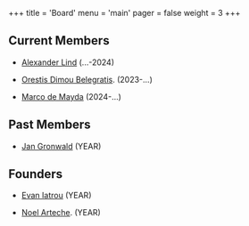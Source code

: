 +++
title = 'Board'
menu = 'main'
pager = false
weight = 3
+++

## Current Members
- [Alexander Lind](https://msclogic.illc.uva.nl/people/person/5398/Alexander-Lind) (...-2024)

- [Orestis Dimou Belegratis](https://msclogic.illc.uva.nl/people/person/5551/Orestis-Dimou-Belegratis). (2023-...)

- [Marco de Mayda](https://www.illc.uva.nl/People/Table/person/5496/Marco-de-Mayda) (2024-...)



## Past Members


- [Jan Gronwald](https://www.illc.uva.nl/People/Alumni/alumnus/5225/Jan-Gronwald) (YEAR)

## Founders

- [Evan Iatrou](https://msclogic.illc.uva.nl/people/alumnus/5123/Evangelos-Iatrou) (YEAR)

- [Noel Arteche](https://narteche.github.io/). (YEAR)
